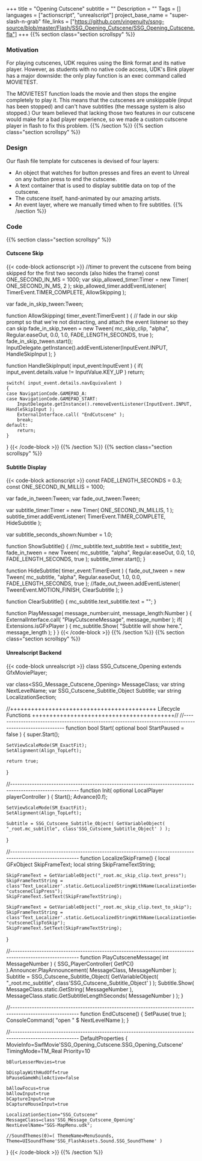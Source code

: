 +++
title = "Opening Cutscene"
subtitle = ""
Description = ""
Tags = []
languages = ["actionscript", "unrealscript"]
project_base_name = "super-slash-n-grab"
file_links = ["https://github.com/vingenuity/ssng-source/blob/master/Flash/SSG_Opening_Cutscene/SSG_Opening_Cutscene.fla"]
+++
{{% section class="section scrollspy" %}}
### Motivation
For playing cutscenes, UDK requires using the Bink format and its native player. However, as students with no native code access, UDK's Bink player has a major downside: the only play function is an exec command called MOVIETEST.

The MOVIETEST function loads the movie and then stops the engine completely to play it. This means that the cutscenes are unskippable (input has been stopped) and can't have subtitles (the message system is also stopped.) Our team believed that lacking those two features in our cutscene would make for a bad player experience, so we made a custom cutscene player in flash to fix this problem.
{{% /section %}}
{{% section class="section scrollspy" %}}
### Design
Our flash file template for cutscenes is devised of four layers:

   * An object that watches for button presses and fires an event to Unreal on any button press to end the cutscene.
   * A text container that is used to display subtitle data on top of the cutscene.
   * The cutscene itself, hand-animated by our amazing artists.
   * An event layer, where we manually timed when to fire subtitles.
{{% /section %}}
### Code
{{% section class="section scrollspy" %}}
#### Cutscene Skip
{{< code-block actionscript >}}
//timer to prevent the cutscene from being skipped for the first two seconds (also hides the frame)
const ONE_SECOND_IN_MS = 1000;
var skip_allowed_timer:Timer = new Timer( ONE_SECOND_IN_MS, 2 );
skip_allowed_timer.addEventListener( TimerEvent.TIMER_COMPLETE, AllowSkipping );

var fade_in_skip_tween:Tween;

function AllowSkipping( timer_event:TimerEvent )
{
	// fade in our skip prompt so that we're not distracting, and attach the event listener so they can skip
	fade_in_skip_tween = new Tween( mc_skip_clip, "alpha", Regular.easeOut, 0.0, 1.0, FADE_LENGTH_SECONDS, true );
	fade_in_skip_tween.start();
	InputDelegate.getInstance().addEventListener(InputEvent.INPUT, HandleSkipInput );
}

function HandleSkipInput( input_event:InputEvent )
{
	if( input_event.details.value != InputValue.KEY_UP )
		return;

	switch( input_event.details.navEquivalent )
	{
	case NavigationCode.GAMEPAD_A:
	case NavigationCode.GAMEPAD_START:
		InputDelegate.getInstance().removeEventListener(InputEvent.INPUT, HandleSkipInput );
		ExternalInterface.call( "EndCutscene" );
		break;
	default:
		return;
	}
}
{{< /code-block >}}
{{% /section %}}
{{% section class="section scrollspy" %}}
#### Subtitle Display
{{< code-block actionscript >}}
const FADE_LENGTH_SECONDS = 0.3;
const ONE_SECOND_IN_MILLIS = 1000;

var fade_in_tween:Tween;
var fade_out_tween:Tween;

var subtitle_timer:Timer = new Timer( ONE_SECOND_IN_MILLIS, 1 );
subtitle_timer.addEventListener( TimerEvent.TIMER_COMPLETE, HideSubtitle );

var subtitle_seconds_shown:Number = 1.0;

function ShowSubtitle()
{
	//mc_subtitle.text_subtitle.text = subtitle_text;
	fade_in_tween = new Tween( mc_subtitle, "alpha", Regular.easeOut, 0.0, 1.0, FADE_LENGTH_SECONDS, true );
	subtitle_timer.start();
}

function HideSubtitle( timer_event:TimerEvent )
{
	fade_out_tween = new Tween( mc_subtitle, "alpha", Regular.easeOut, 1.0, 0.0, FADE_LENGTH_SECONDS, true );
	//fade_out_tween.addEventListener( TweenEvent.MOTION_FINISH, ClearSubtitle );
}

function ClearSubtitle()
{
	mc_subtitle.text_subtitle.text = "";
}

function PlayMessage( message_number:uint, message_length:Number )
{
	ExternalInterface.call( "PlayCutsceneMessage", message_number );
	if( Extensions.isGFxPlayer )
	{
		mc_subtitle.Show( "Subtitle will show here.", message_length );
	}
}
{{< /code-block >}}
{{% /section %}}
{{% section class="section scrollspy" %}}
#### Unrealscript Backend
{{< code-block unrealscript >}}
class SSG_Cutscene_Opening extends GfxMoviePlayer;

var class<SSG_Message_Cutscene_Opening> MessageClass;
var string NextLevelName;
var SSG_Cutscene_Subtitle_Object Subtitle;
var string LocalizationSection;


//++++++++++++++++++++++++++++++++++++++++++ Lifecycle Functions +++++++++++++++++++++++++++++++++++++++++//
//----------------------------------------------------------------------------------------------------------
function bool Start( optional bool StartPaused = false )
{
	super.Start();

	SetViewScaleMode(SM_ExactFit);
	SetAlignment(Align_TopLeft);
	
	return true;
}

//----------------------------------------------------------------------------------------------------------
function Init( optional LocalPlayer playerController )
{
	Start();
	Advance(0.f);

	SetViewScaleMode(SM_ExactFit);
	SetAlignment(Align_TopLeft);

	Subtitle = SSG_Cutscene_Subtitle_Object( GetVariableObject( "_root.mc_subtitle", class'SSG_Cutscene_Subtitle_Object' ) );
}

//----------------------------------------------------------------------------------------------------------
function LocalizeSkipFrame()
{
	local GFxObject SkipFrameText;
	local string SkipFrameTextString;

	SkipFrameText = GetVariableObject("_root.mc_skip_clip.text_press");
	SkipFrameTextString = class'Text_Localizer'.static.GetLocalizedStringWithName(LocalizationSection, "cutsceneClipPress");
	SkipFrameText.SetText(SkipFrameTextString);

	SkipFrameText = GetVariableObject("_root.mc_skip_clip.text_to_skip");
	SkipFrameTextString = class'Text_Localizer'.static.GetLocalizedStringWithName(LocalizationSection, "cutsceneClipToSkip");
	SkipFrameText.SetText(SkipFrameTextString);
}

//----------------------------------------------------------------------------------------------------------
function PlayCutsceneMessage( int MessageNumber )
{
	SSG_PlayerController( GetPC() ).Announcer.PlayAnnouncement( MessageClass, MessageNumber );
	Subtitle = SSG_Cutscene_Subtitle_Object( GetVariableObject( "_root.mc_subtitle", class'SSG_Cutscene_Subtitle_Object' ) );
	Subtitle.Show( MessageClass.static.GetString( MessageNumber ), MessageClass.static.GetSubtitleLengthSeconds( MessageNumber ) );
}


//----------------------------------------------------------------------------------------------------------
function EndCutscene()
{
	SetPause( true );
	ConsoleCommand( "open " $ NextLevelName );
}



//----------------------------------------------------------------------------------------------------------
DefaultProperties
{
	MovieInfo=SwfMovie'SSG_Opening_Cutscene.SSG_Opening_Cutscene'
	TimingMode=TM_Real
	Priority=10

	bBlurLesserMovies=true

	bDisplayWithHudOff=true
	bPauseGameWhileActive=false

	bAllowFocus=true
	bAllowInput=true
	bCaptureInput=true
	bCaptureMouseInput=true

	LocalizationSection="SSG_Cutscene"
	MessageClass=class'SSG_Message_Cutscene_Opening'
	NextLevelName="SGS-MapMenu.udk";

	//SoundThemes(0)=( ThemeName=MenuSounds, Theme=UISoundTheme'SSG_FlashAssets.Sound.SSG_SoundTheme' )
}
{{< /code-block >}}
{{% /section %}}

